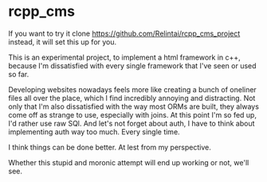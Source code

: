 # rcpp_cms

If you want to try it clone https://github.com/Relintai/rcpp_cms_project instead, it will set this up for you.

This is an experimental project, to implement a html framework in c++, because I'm dissatisfied with 
every single framework that I've seen or used so far.

Developing websites nowadays feels more like creating a bunch of oneliner files all over the place, 
which I find incredibly annoying and distracting. Not only that I'm also dissatisfied with the way most 
ORMs are built, they always come off as strange to use, especially with joins. At this point I'm so fed up,
I'd rather use raw SQl. And let's not forget about auth, I have to think about implementing auth way too 
much. Every single time.

I think things can be done better. At lest from my perspective.

Whether this stupid and moronic attempt will end up working or not, we'll see.

